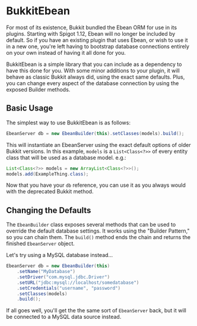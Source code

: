 BukkitEbean
==========

For most of its existence, Bukkit bundled the Ebean ORM for use in its plugins. Starting with Spigot 1.12, Ebean will no longer be included by default. So if you have an existing plugin that uses Ebean, or wish to use it in a new one, you're left having to bootstrap database connections entirely on your own instead of having it all done for you.

BukkitEbean is a simple library that you can include as a dependency to have this done for you. With some minor additions to your plugin, it will behave as classic Bukkit always did, using the exact same defaults. Plus, you can change every aspect of the database connection by using the exposed Builder methods.


Basic Usage
-----------

The simplest way to use BukkitEbean is as follows:

```java
EbeanServer db = new EbeanBuilder(this).setClasses(models).build();
```

This will instantiate an EbeanServer using the exact default options of older Bukkit versions. In this example, `models` is a `List<Class<?>>` of every entity class that will be used as a database model. e.g.:

```java
List<Class<?>> models = new ArrayList<Class<?>>();
models.add(ExampleThing.class);
```

Now that you have your `db` reference, you can use it as you always would with the deprecated Bukkit method.


Changing the Defaults
---------------------

The `EbeanBuilder` class exposes several methods that can be used to override the default database settings. It works using the "Builder Pattern," so you can chain them. The `build()` method ends the chain and returns the finished `EbeanServer` object.

Let's try using a MySQL database instead...

```java
EbeanServer db = new EbeanBuilder(this)
    .setName("MyDatabase")
    .setDriver("com.mysql.jdbc.Driver")
    .setURL("jdbc:mysql://localhost/somedatabase")
    .setCredentials("username", "password")
    .setClasses(models)
    .build();
```

If all goes well, you'll get the the same sort of `EbeanServer` back, but it will be connected to a MySQL data source instead.
